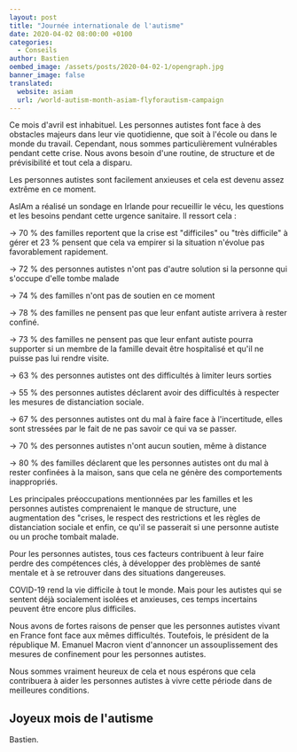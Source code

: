 ```yaml
---
layout: post
title: "Journée internationale de l'autisme"
date: 2020-04-02 08:00:00 +0100
categories:
  - Conseils
author: Bastien
oembed_image: /assets/posts/2020-04-02-1/opengraph.jpg
banner_image: false
translated:
  website: asiam
  url: /world-autism-month-asiam-flyforautism-campaign
---
```


Ce mois d'avril est inhabituel.
Les personnes autistes font face à des obstacles majeurs dans leur vie quotidienne, que soit à l'école ou dans le monde du travail.
Cependant, nous sommes particulièrement vulnérables pendant cette crise.
Nous avons besoin d'une routine, de structure et de prévisibilité et tout cela a disparu.

Les personnes autistes sont facilement anxieuses et cela est devenu assez extrême en ce moment.

AsIAm a réalisé un sondage en Irlande pour recueillir le vécu, les questions et les besoins pendant cette urgence sanitaire.
Il ressort cela :

-> 70&nbsp;% des familles reportent que la crise est "difficiles" ou "très difficile" à gérer et 23&nbsp;% pensent que cela va empirer si la situation n'évolue pas favorablement rapidement.

-> 72&nbsp;% des personnes autistes n'ont pas d'autre solution si la personne qui s'occupe d'elle tombe malade

-> 74&nbsp;% des familles n'ont pas de soutien en ce moment

-> 78&nbsp;% des familles ne pensent pas que leur enfant autiste arrivera à rester confiné.

-> 73&nbsp;% des familles ne pensent pas que leur enfant autiste pourra supporter si un membre de la famille devait être hospitalisé et qu'il ne puisse pas lui rendre visite.

-> 63&nbsp;% des personnes autistes ont des difficultés à limiter leurs sorties

-> 55&nbsp;% des personnes autistes déclarent avoir des difficultés à respecter les mesures de distanciation sociale.

-> 67&nbsp;% des personnes autistes ont du mal à faire face à l'incertitude, elles sont stressées par le fait de ne pas savoir ce qui va se passer.

-> 70&nbsp;% des personnes autistes n'ont aucun soutien, même à distance

-> 80&nbsp;% des familles déclarent que les personnes autistes ont du mal à rester confinées à la maison, sans que cela ne génère des comportements inappropriés.

Les principales préoccupations mentionnées par les familles et les personnes autistes comprenaient 
le manque de structure, une augmentation des "crises, le respect des restrictions
et les règles de distanciation sociale et enfin, ce qu'il se passerait si une personne autiste ou un proche tombait malade.

Pour les personnes autistes, tous ces facteurs contribuent à leur faire perdre des compétences clés,
à développer des problèmes de santé mentale et à se retrouver dans des situations dangereuses.

COVID-19 rend la vie difficile à tout le monde. Mais pour les autistes qui se sentent déjà socialement isolées et anxieuses,
ces temps incertains peuvent être encore plus difficiles.


Nous avons de fortes raisons de penser que les personnes autistes vivant en France font face aux mêmes difficultés.
Toutefois, le président de la république M. Emanuel Macron vient d'annoncer un assouplissement des mesures de confinement pour les personnes autistes.

Nous sommes vraiment heureux de cela et nous espérons que cela contribuera à aider les personnes autistes à vivre cette période dans de meilleures conditions.


<a href="https://www.elysee.fr/emmanuel-macron/2020/04/02/autisme" class="center">
<amp-img src="/assets/posts/2020-04-02-1/Image-1.jpeg" layout="fixed" class="center" width="500" height="282" alt="Mon message à celles et ceux qui vivent avec l'autisme"></amp-img>
</a>


## Joyeux mois de l'autisme

Bastien.
